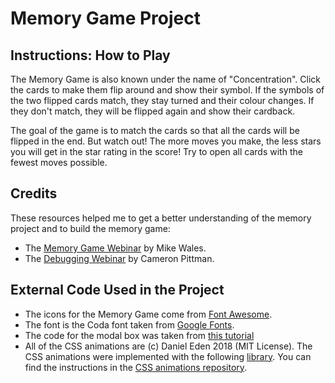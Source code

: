 # Memory Game Project


## Instructions: How to Play

The Memory Game is also known under the name of "Concentration". Click the cards to make them flip around and show their symbol. If the symbols of the two flipped cards match, they stay turned and their colour changes. If they don't match, they will be flipped again and show their cardback.

The goal of the game is to match the cards so that all the cards will be flipped in the end. But watch out! The more moves you make, the less stars you will get in the star rating in the score! Try to open all cards with the fewest moves possible.




## Credits

These resources helped me to get a better understanding of the memory project and
to build the memory game:

* The [Memory Game Webinar](https://youtu.be/_rUH-sEs68Y?t=2) by Mike Wales.  
* The [Debugging Webinar](https://www.youtube.com/watch?v=vftSDWcA6to) by Cameron Pittman. 


## External Code Used in the Project

* The icons for the Memory Game come from [Font Awesome](https://fontawesome.com/).
* The font is the Coda font taken from [Google Fonts](https://fonts.google.com/specimen/Coda).
* The code for the modal box was taken from [this tutorial](https://sabe.io/tutorials/how-to-create-modal-popup-box) 
* All of the CSS animations are (c) Daniel Eden 2018 (MIT License). The CSS animations were implemented with the following [library](https://cdnjs.cloudflare.com/ajax/libs/animate.css/3.5.2/animate.min.css). You can find the instructions in the [CSS animations repository](https://github.com/daneden/animate.css).



